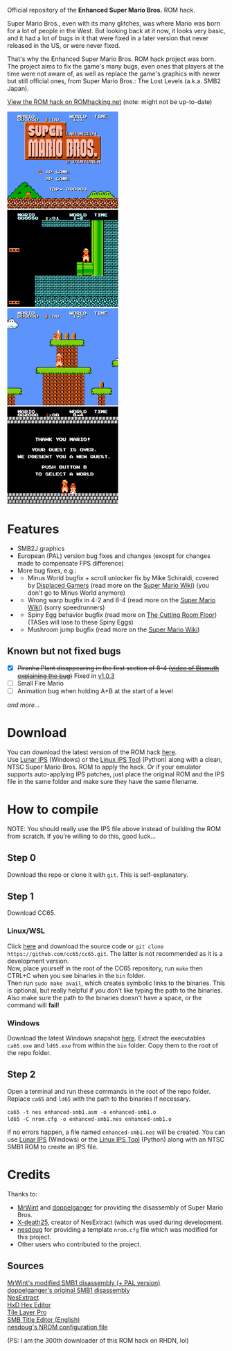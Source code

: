 Official repository of the **Enhanced Super Mario Bros.** ROM hack.

Super Mario Bros., even with its many glitches, was where Mario was born for a lot of people in the West. But looking back at it now, it looks very basic, and it had a lot of bugs in it that were fixed in a later version that never released in the US, or were never fixed.

That's why the Enhanced Super Mario Bros. ROM hack project was born. The project aims to fix the game's many bugs, even ones that players at the time were not aware of, as well as replace the game's graphics with newer but still official ones, from Super Mario Bros.: The Lost Levels (a.k.a. SMB2 Japan).

[View the ROM hack on ROMhacking.net](https://www.romhacking.net/hacks/6953/) (note: might not be up-to-date) 

![Title Screen](img0.png)
![World 1-2](img1.png)
![World 1-3](img2.png)
![Ending](img3.png)

# Features
- SMB2J graphics
- European (PAL) version bug fixes and changes (except for changes made to compensate FPS difference)
- More bug fixes, e.g.:
- - Minus World bugfix + scroll unlocker fix by Mike Schiraldi, covered by [Displaced Gamers](//youtu.be/61m5MiyC17s) (read more on the [Super Mario Wiki](/mariowiki.com/Minus_World)) (you don't go to Minus World anymore)
- - Wrong warp bugfix in 4-2 and 8-4 (read more on the [Super Mario Wiki](//mariowiki.com/List_of_Super_Mario_Bros._glitches#Wrong_Warp)) (sorry speedrunners)
- - Spiny Egg behavior bugfix (read more on [The Cutting Room Floor](//tcrf.net/Super_Mario_Bros.#Unused_Spiny_Egg_Behavior)) (TASes will lose to these Spiny Eggs)
- - Mushroom jump bugfix (read more on the [Super Mario Wiki](//mariowiki.com/List_of_Super_Mario_Bros._glitches#Mushroom_Jump))
## Known but not fixed bugs
- [x] ~~Piranha Plant disappearing in the first section of 8-4 ([video of Bismuth explaining the bug](//youtu.be/U7RzoIEoSMY?t=1316))~~ Fixed in [v1.0.3](../../releases/tag/v1.0.3)
- [ ] Small Fire Mario
- [ ] Animation bug when holding A+B at the start of a level

*and more...*

# Download
You can download the latest version of the ROM hack [here](../../releases/latest/download/enhanced-smb1.zip).  
Use [Lunar IPS](https://www.romhacking.net/utilities/240/) (Windows) or the [Linux IPS Tool](https://github.com/kylon/Lipx) (Python) along with a clean, NTSC Super Mario Bros. ROM to apply the hack. Or if your emulator supports auto-applying IPS patches, just place the original ROM and the IPS file in the same folder and make sure they have the same filename.

# How to compile
NOTE: You should really use the IPS file above instead of building the ROM from scratch. If you're willing to do this, good luck...
## Step 0
Download the repo or clone it with `git`. This is self-explanatory.
## Step 1
Download CC65.
### Linux/WSL
Click [here](https://github.com/cc65/cc65/releases/latest) and download the source code or `git clone https://github.com/cc65/cc65.git`. The latter is not recommended as it is a development version.  
Now, place yourself in the root of the CC65 repository, run `make` then CTRL+C when you see binaries in the `bin` folder.  
Then run `sudo make avail`, which creates symbolic links to the binaries. This is optional, but really helpful if you don't like typing the path to the binaries. Also make sure the path to the binaries doesn't have a space, or the command will **fail**!

### Windows
Download the latest Windows snapshot [here](https://sourceforge.net/projects/cc65/files/cc65-snapshot-win32.zip). Extract the executables `ca65.exe` and `ld65.exe` from within the `bin` folder. Copy them to the root of the repo folder.

## Step 2
Open a terminal and run these commands in the root of the repo folder. Replace `ca65` and `ld65` with the path to the binaries if necessary.
```
ca65 -t nes enhanced-smb1.asm -o enhanced-smb1.o
ld65 -C nrom.cfg -o enhanced-smb1.nes enhanced-smb1.o
```
If no errors happen, a file named `enhanced-smb1.nes` will be created. You can use [Lunar IPS](https://www.romhacking.net/utilities/240/) (Windows) or the [Linux IPS Tool](https://github.com/kylon/Lipx) (Python) along with an NTSC SMB1 ROM to create an IPS file.

# Credits
Thanks to:
- [MrWint](//github.com/MrWint) and [doppelganger](//github.com/doppelganger) for providing the disassembly of Super Mario Bros.
- [X-death25](//github.com/X-death25), creator of NesExtract (which was used during development.
- [nesdoug](//github.com/nesdoug) for providing a template `nrom.cfg` file which was modified for this project.
- Other users who contributed to the project.

## Sources
[MrWint's modified SMB1 disassembly (+ PAL version)](//github.com/MrWint/smb-dis)  
[doppelganger's original SMB1 disassembly](//gist.github.com/1wErt3r/4048722)  
[NesExtract](//github.com/X-death25/Nes-Extract)  
[HxD Hex Editor](//mh-nexus.de/en/hxd/)  
[Tile Layer Pro](//www.romhacking.net/utilities/108/)  
[SMB Title Editor (English)](//www.romhacking.net/utilities/1513/)  
[nesdoug's NROM configuration file](//github.com/nesdoug/26_Full_Game/blob/master/nrom_32k_vert.cfg)


(PS: I am the 300th downloader of this ROM hack on RHDN, lol)
